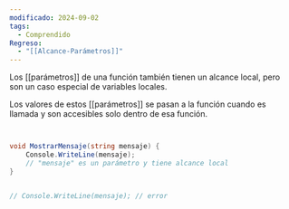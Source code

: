 ```yaml
---
modificado: 2024-09-02
tags:
  - Comprendido
Regreso:
  - "[[Alcance-Parámetros]]"
---
```

Los [[parámetros]] de una función también tienen un alcance local, pero son un caso especial de variables locales. 

Los valores de estos [[parámetros]] se pasan a la función cuando es llamada y son accesibles solo dentro de esa función.

``` c#


void MostrarMensaje(string mensaje) {
	Console.WriteLine(mensaje); 
	// "mensaje" es un parámetro y tiene alcance local 
} 


// Console.WriteLine(mensaje); // error
```

